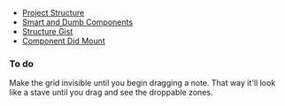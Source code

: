 * [Project Structure](https://daveceddia.com/react-project-structure/)
* [Smart and Dumb Components](https://medium.com/@dan_abramov/smart-and-dumb-components-7ca2f9a7c7d0)
* [Structure Gist](https://gist.github.com/chantastic/fc9e3853464dffdb1e3c)
* [Component Did Mount](https://reactjs.org/docs/react-component.html#componentdidmount)

### To do

Make the grid invisible until you begin dragging a note.
That way it'll look like a stave until you drag and see the droppable zones.
